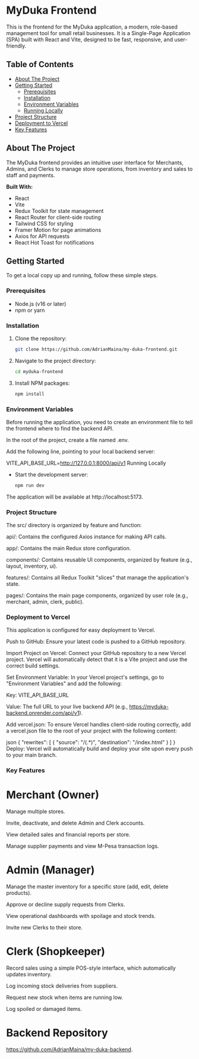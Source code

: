 # MyDuka Frontend

This is the frontend for the MyDuka application, a modern, role-based management tool for small retail businesses. It is a Single-Page Application (SPA) built with React and Vite, designed to be fast, responsive, and user-friendly.

## Table of Contents
- [About The Project](#about-the-project)
- [Getting Started](#getting-started)
  - [Prerequisites](#prerequisites)
  - [Installation](#installation)
  - [Environment Variables](#environment-variables)
  - [Running Locally](#running-locally)
- [Project Structure](#project-structure)
- [Deployment to Vercel](#deployment-to-vercel)
- [Key Features](#key-features)

## About The Project
The MyDuka frontend provides an intuitive user interface for Merchants, Admins, and Clerks to manage store operations, from inventory and sales to staff and payments.

**Built With:**
- React
- Vite
- Redux Toolkit for state management
- React Router for client-side routing
- Tailwind CSS for styling
- Framer Motion for page animations
- Axios for API requests
- React Hot Toast for notifications

## Getting Started
To get a local copy up and running, follow these simple steps.

### Prerequisites
- Node.js (v16 or later)
- npm or yarn

### Installation
1. Clone the repository:
   ```sh
   git clone https://github.com/AdrianMaina/my-duka-frontend.git

2. Navigate to the project directory:
   ```sh
   cd myduka-frontend

3. Install NPM packages:
   ```sh
   npm install


### Environment Variables
Before running the application, you need to create an environment file to tell the frontend where to find the backend API.

In the root of the project, create a file named .env.

Add the following line, pointing to your local backend server:


VITE_API_BASE_URL=http://127.0.0.1:8000/api/v1
Running Locally
- Start the development server:
  ```sh
  npm run dev

The application will be available at http://localhost:5173.


### Project Structure
The src/ directory is organized by feature and function:

api/: Contains the configured Axios instance for making API calls.

app/: Contains the main Redux store configuration.

components/: Contains reusable UI components, organized by feature (e.g., layout, inventory, ui).

features/: Contains all Redux Toolkit "slices" that manage the application's state.

pages/: Contains the main page components, organized by user role (e.g., merchant, admin, clerk, public).

### Deployment to Vercel
This application is configured for easy deployment to Vercel.

Push to GitHub: Ensure your latest code is pushed to a GitHub repository.

Import Project on Vercel: Connect your GitHub repository to a new Vercel project. Vercel will automatically detect that it is a Vite project and use the correct build settings.

Set Environment Variable: In your Vercel project's settings, go to "Environment Variables" and add the following:

Key: VITE_API_BASE_URL

Value: The full URL to your live backend API (e.g., https://myduka-backend.onrender.com/api/v1).

Add vercel.json: To ensure Vercel handles client-side routing correctly, add a vercel.json file to the root of your project with the following content:

json
{
  "rewrites": [
    {
      "source": "/(.*)",
      "destination": "/index.html"
    }
  ]
}
Deploy: Vercel will automatically build and deploy your site upon every push to your main branch.

### Key Features
# Merchant (Owner)
Manage multiple stores.

Invite, deactivate, and delete Admin and Clerk accounts.

View detailed sales and financial reports per store.

Manage supplier payments and view M-Pesa transaction logs.

# Admin (Manager)
Manage the master inventory for a specific store (add, edit, delete products).

Approve or decline supply requests from Clerks.

View operational dashboards with spoilage and stock trends.

Invite new Clerks to their store.

# Clerk (Shopkeeper)
Record sales using a simple POS-style interface, which automatically updates inventory.

Log incoming stock deliveries from suppliers.

Request new stock when items are running low.

Log spoiled or damaged items.

# Backend Repository
https://github.com/AdrianMaina/my-duka-backend.
